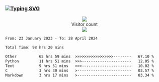 ### <a href="https://git.io/typing-svg"><img src="https://readme-typing-svg.herokuapp.com?font=Fira+Code&pause=1000&width=435&lines=+Hi+%F0%9F%91%8B+There+is+Chenghow" alt="Typing SVG" /></a>
<p align="center"> 
  <img src="https://github-readme-stats.vercel.app/api?username=chenghow&show_icons=true"><br>
  Visitor count<br>
  <img src="https://profile-counter.glitch.me/chenghow/count.svg">
</p>

<!--START_SECTION:waka-->

```txt
From: 23 January 2023 - To: 28 April 2024

Total Time: 98 hrs 20 mins

Other          65 hrs 59 mins  >>>>>>>>>>>>>>>>>--------   67.10 %
Python         11 hrs 51 mins  >>>----------------------   12.05 %
Text           9 hrs 51 mins   >>>----------------------   10.02 %
C              3 hrs 30 mins   >------------------------   03.57 %
Markdown       3 hrs 17 mins   >------------------------   03.34 %
```

<!--END_SECTION:waka-->
